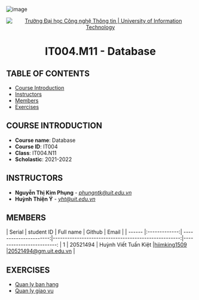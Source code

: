 ![image](https://blog.vinahost.vn/wp-content/uploads/2021/08/huong-dan-quan-ly-database-bang-ssh.png)
<p align="center">
  <a href="https://www.uit.edu.vn/" title="Trường Đại học Công nghệ Thông tin" style="border: 5;">
    <img src="https://i.imgur.com/WmMnSRt.png" alt="Trường Đại học Công nghệ Thông tin | University of Information Technology">
  </a>
</p>

<!-- Title -->
<h1 align="center"><b>IT004.M11 - Database</b></h1>



## TABLE OF CONTENTS
* [ Course Introduction](#gioithieumonhoc)
* [ Instructors](#giangvien)
* [ Members](#thanhvien)
* [ Exercises](#doan)

## COURSE INTRODUCTION
<a name="gioithieumonhoc"></a>
* **Course name**: Database
* **Course ID**: IT004
* **Class**: IT004.N11
* **Scholastic**: 2021-2022

## INSTRUCTORS
<a name="giangvien"></a>
* **Nguyễn Thị Kim Phụng** - *phungntk@uit.edu.vn*
* **Huỳnh Thiện Ý** - *yht@uit.edu.vn*

## MEMBERS
<a name="thanhvien"></a>
| Serial    | student ID          | Full name              | Github                                               | Email                   |
| ------ |:-------------:| ----------------------:|-----------------------------------------------------:|-------------------------:
| 1      | 20521494      | Huỳnh Viết Tuấn Kiệt |[hiimking1509](https://github.com/HiImKing1509)          |20521494@gm.uit.edu.vn   |

## EXERCISES
<a name="doan"></a>
* <a href="https://github.com/HiImKing1509/IT004_Database/blob/main/Qu%E1%BA%A3n%20L%C3%BD%20B%C3%A1n%20H%C3%A0ng.sql">Quan ly ban hang</a>
* <a href="https://github.com/HiImKing1509/IT004_Database/blob/main/Qu%E1%BA%A3n%20L%C3%BD%20Gi%C3%A1o%20V%E1%BB%A5.sql">Quan ly giao vu</a>

